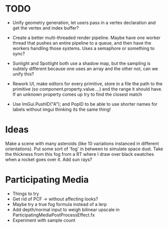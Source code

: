 # TODO

- Unify geometry generation, let users pass in a vertex declaration and get the vertex and index buffer?

- Create a better multi-threaded render pipeline. Maybe have one worker thread that pushes an entire pipeline to a queue, and then have the workers handling those systems. Uses a semaphore or something to sync? 

- Sunlight and Spotlight both use a shadow map, but the sampling is subtely different because one uses an array and the other not, can we unify this?

- Rework UI, make editors for every primitive, store in a file the path to the primitive (so component.property.value....) and the range it should have. If an unknown property comes up try to find the closest match

- Use ImGui.PushID("A"); and PopID to be able to use shorter names for labels without imgui thinking its the same thing!

# Ideas

Make a scene with many asteroids (like 10 variations instanced in different orientations). Put some sort of 'fog' in between to simulate space dust. Take the thickness from this fog from a RT where I draw over black swatches when a rocket goes over it. Add sun rays?

# Participating Media
- Things to try
- Get rid of PCF -> without affecting looks?
- Maybe try a true fog formula instead of a lerp
- Add depth/normal input to weigh bilinear upscale in ParticipatingMediaPostProcessEffect.fx
- Experiment with sample count
